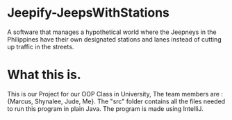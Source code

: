 # Jeepify-JeepsWithStations
 A software that manages a hypothetical world where the Jeepneys in the Philippines have their own designated stations and lanes instead of cutting up traffic in the streets.

# What this is.
 This is our Project for our OOP Class in University, The team members are : {Marcus, Shynalee, Jude, Me}.
 The "src" folder contains all the files needed to run this program in plain Java.
 The program is made using IntelliJ.

